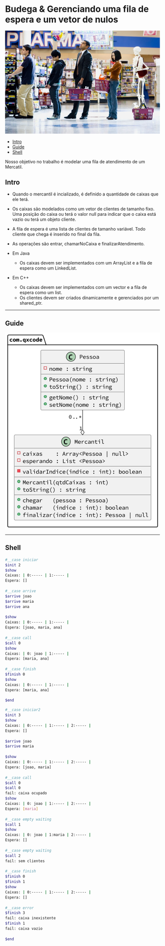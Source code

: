 # Budega & Gerenciando uma fila de espera e um vetor de nulos

![](cover.jpg)

[](toc)

- [Intro](#intro)
- [Guide](#guide)
- [Shell](#shell)
[](toc)

Nosso objetivo no trabalho é modelar uma fila de atendimento de um Mercatil.

## Intro
- Quando o mercantil é incializado, é definido a quantidade de caixas que ele terá.
- Os caixas são modelados como um vetor de clientes de tamanho fixo. Uma posição do caixa ou terá o valor
null para indicar que o caixa está vazio ou terá um objeto cliente.
- A fila de espera é uma lista de clientes de tamanho variável. Todo cliente que chega é inserido no final da fila.
- As operações são entrar, chamarNoCaixa e finalizarAtendimento.

- Em Java
    - Os caixas devem ser implementados com um ArrayList e a fila de espera como um LinkedList.
- Em C++
    - Os caixas devem ser implementados com um vector e a fila de espera como um list.
    - Os clientes devem ser criados dinamicamente e gerenciados por um shared_ptr.

***
## Guide
![](diagrama.png)


***
## Shell


```sh
#__case iniciar
$init 2
$show
Caixas: | 0:----- | 1:----- |
Espera: []

#__case arrive
$arrive joao
$arrive maria
$arrive ana

$show
Caixas: | 0:----- | 1:----- |
Espera: [joao, maria, ana]

#__case call
$call 0
$show
Caixas: | 0: joao | 1:----- |
Espera: [maria, ana]

#__case finish
$finish 0
$show
Caixas: | 0:----- | 1:----- |
Espera: [maria, ana]

$end

```

```sh
#__case iniciar2
$init 3
$show
Caixas: | 0:----- | 1:----- | 2:----- |
Espera: []

$arrive joao
$arrive maria

$show
Caixas: | 0:----- | 1:----- | 2:----- |
Espera: [joao, maria]

#__case call
$call 0
$call 0
fail: caixa ocupado
$show
Caixas: | 0: joao | 1:----- | 2:----- |
Espera: [maria]

#__case empty waiting
$call 1
$show
Caixas: | 0: joao | 1:maria | 2:----- |
Espera: []

#__case empty waiting
$call 2
fail: sem clientes

#__case finish
$finish 0
$finish 1
$show
Caixas: | 0:----- | 1:----- | 2:----- |
Espera: []

#__case error
$finish 3
fail: caixa inexistente
$finish 1
fail: caixa vazio

$end

```